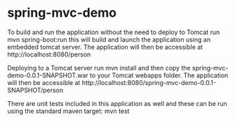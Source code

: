 # spring-mvc-demo

To build and run the application without the need to deploy to Tomcat run mvn spring-boot:run this will build and launch the application using an embedded tomcat server. The application will then be accessible at http://localhost:8080/person

Deploying to a Tomcat server run mvn install and then copy the spring-mvc-demo-0.0.1-SNAPSHOT.war to your Tomcat webapps folder. The application will then be accessible at http://localhost:8080/spring-mvc-demo-0.0.1-SNAPSHOT/person

There are unit tests included in this application as well and these can be run using the standard maven target: mvn test
